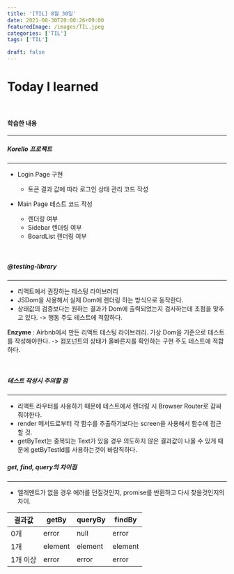 ```yaml
---
title: '[TIL] 8월 30일'
date: 2021-08-30T20:00:26+09:00
featuredImage: /images/TIL.jpeg
categories: ['TIL']
tags: ['TIL']

draft: false
---
```


# Today I learned

<br>

<!--more-->

#### 학습한 내용

---

##### Korello 프로젝트

---

- Login Page 구현

  - 토큰 결과 값에 따라 로그인 상태 관리 코드 작성

- Main Page 테스트 코드 작성
  - 렌더링 여부
  - Sidebar 렌더링 여부
  - BoardList 렌더링 여부

<br>

##### @testing-library

---

- 리액트에서 권장하는 테스팅 라이브러리
- JSDom을 사용해서 실제 Dom에 렌더링 하는 방식으로 동작한다.
- 상태값의 검증보다는 원하는 결과가 Dom에 출력되었는지 검사하는데 초점을 맞추고 있다. -> 행동 주도 테스트에 적합하다.

**Enzyme** : Airbnb에서 만든 리액트 테스팅 라이브러리. 가상 Dom을 기준으로 테스트를 작성해야한다. -> 컴포넌트의 상태가 올바른지를 확인하는 구현 주도 테스트에 적합하다.

<br>

##### 테스트 작성시 주의할 점

---

- 리액트 라우터를 사용하기 때문에 테스트에서 렌더링 시 Browser Router로 감싸줘야한다.
- render 메서드로부터 각 함수를 추출하기보다는 screen을 사용해서 함수에 접근할 것.
- getByText는 중복되는 Text가 있을 경우 의도하지 않은 결과값이 나올 수 있게 때문에 getByTestId를 사용하는것이 바람직하다.

##### get, find, query의 차이점

---

- 엘레멘트가 없을 경우 에러를 던질것인지, promise를 반환하고 다시 찾을것인지의 차이.

| 결과값   | getBy   | queryBy | findBy  |
| -------- | ------- | ------- | ------- |
| 0개      | error   | null    | error   |
| 1개      | element | element | element |
| 1개 이상 | error   | error   | error   |
